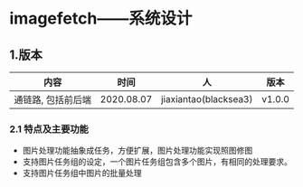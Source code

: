 # imagefetch——系统设计

## 1.版本

| 内容               | 时间       | 人                    | 版本   |
| ------------------ | ---------- | --------------------- | ------ |
| 通链路, 包括前后端 | 2020.08.07 | jiaxiantao(blacksea3) | v1.0.0 |

### 2.1 特点及主要功能

- 图片处理功能抽象成任务，方便扩展，图片处理功能实现照图修图
- 支持图片任务组的设定，一个图片任务组包含多个图片，有相同的处理要求。
- 支持图片任务组中图片的批量处理

